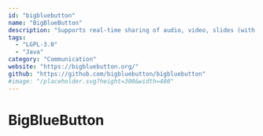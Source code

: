 ```yaml
---
id: "bigbluebutton"
name: "BigBlueButton"
description: "Supports real-time sharing of audio, video, slides (with whiteboard controls), chat, and the screen. Instructors can engage remote students with polling, emojis, and breakout rooms."
tags:
  - "LGPL-3.0"
  - "Java"
category: "Communication"
website: "https://bigbluebutton.org/"
github: "https://github.com/bigbluebutton/bigbluebutton"
#image: "/placeholder.svg?height=300&width=400"
---
```


# BigBlueButton
